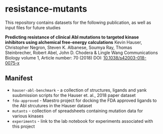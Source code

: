 # resistance-mutants
This repository contains datasets for the following publication, as well as input files for future studies 

**Predicting resistance of clinical Abl mutations to targeted kinase inhibitors using alchemical free-energy calculations**
Kevin Hauser, Christopher Negron, Steven K. Albanese, Soumya Ray, Thomas Steinbrecher, Robert Abel, John D. Chodera & Lingle Wang 
Communications Biology volume 1, Article number: 70 (2018) DOI: [10.1038/s42003-018-0075-x](https://doi.org/10.1038/s42003-018-0075-x)

## Manifest 
* `hauser-abl-benchmark` - a collection of structures, ligands and yank suubmission scripts for the Hauser et. al., 2018 paper dataset 
* `fda-approved` - Maestro project for docking the FDA approved ligands to the Abl strcutures in the Hauser dataset 
* `mutants` - collection of spreadsheets containing mutation data for various kinases
* `experiments` - link to the lab notebook for experiments associated with this project 
